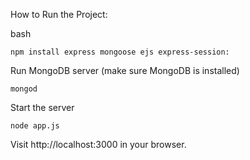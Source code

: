 How to Run the Project:

bash

    npm install express mongoose ejs express-session:

Run MongoDB server (make sure MongoDB is installed)

    mongod

Start the server

    node app.js

Visit http://localhost:3000 in your browser.
